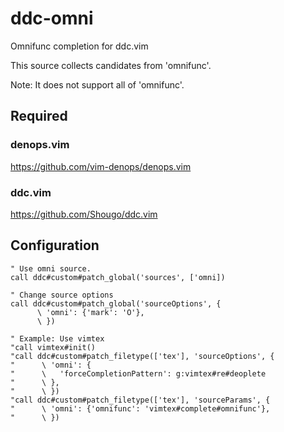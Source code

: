 # ddc-omni

Omnifunc completion for ddc.vim

This source collects candidates from 'omnifunc'.

Note: It does not support all of 'omnifunc'.


## Required

### denops.vim

https://github.com/vim-denops/denops.vim


### ddc.vim

https://github.com/Shougo/ddc.vim


## Configuration

```vim
" Use omni source.
call ddc#custom#patch_global('sources', ['omni])

" Change source options
call ddc#custom#patch_global('sourceOptions', {
      \ 'omni': {'mark': 'O'},
      \ })

" Example: Use vimtex
"call vimtex#init()
"call ddc#custom#patch_filetype(['tex'], 'sourceOptions', {
"      \ 'omni': {
"      \   'forceCompletionPattern': g:vimtex#re#deoplete
"      \ },
"      \ })
"call ddc#custom#patch_filetype(['tex'], 'sourceParams', {
"      \ 'omni': {'omnifunc': 'vimtex#complete#omnifunc'},
"      \ })
```
